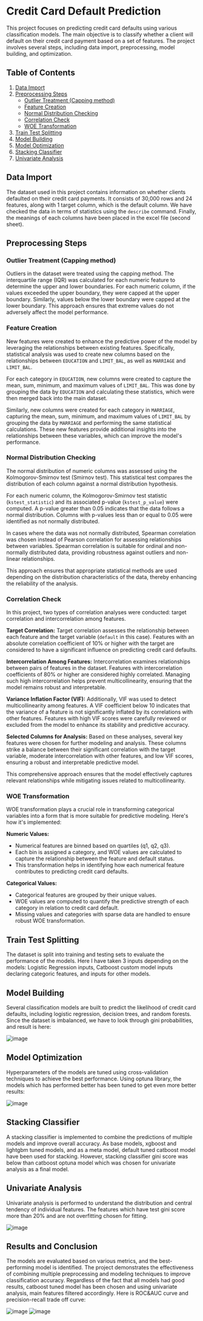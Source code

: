 # Credit Card Default Prediction

This project focuses on predicting credit card defaults using various classification models. The main objective is to classify whether a client will default on their credit card payment based on a set of features. The project involves several steps, including data import, preprocessing, model building, and optimization.

## Table of Contents

1. [Data Import](#data-import)
2. [Preprocessing Steps](#preprocessing-steps)
   - [Outlier Treatment (Capping method)](#outlier-treatment-capping-method)
   - [Feature Creation](#feature-creation)
   - [Normal Distribution Checking](#normal-distribution-checking)
   - [Correlation Check](#correlation-check)
   - [WOE Transformation](#woe-transformation)
3. [Train Test Splitting](#train-test-splitting)
4. [Model Building](#model-building)
5. [Model Optimization](#model-optimization)
6. [Stacking Classifier](#stacking-classifier)
7. [Univariate Analysis](#univariate-analysis)

## Data Import

The dataset used in this project contains information on whether clients defaulted on their credit card payments. It consists of 30,000 rows and 24 features, along with 1 target column, which is the default column. We have checked the data in terms of statistics using the `describe` command. Finally, the meanings of each columns have been placed in the excel file (second sheet).

## Preprocessing Steps

### Outlier Treatment (Capping method)

Outliers in the dataset were treated using the capping method. The interquartile range (IQR) was calculated for each numeric feature to determine the upper and lower boundaries. For each numeric column, if the values exceeded the upper boundary, they were capped at the upper boundary. Similarly, values below the lower boundary were capped at the lower boundary. This approach ensures that extreme values do not adversely affect the model performance.

### Feature Creation

New features were created to enhance the predictive power of the model by leveraging the relationships between existing features. Specifically, statistical analysis was used to create new columns based on the relationships between `EDUCATION` and `LIMIT_BAL`, as well as `MARRIAGE` and `LIMIT_BAL`.

For each category in `EDUCATION`, new columns were created to capture the mean, sum, minimum, and maximum values of `LIMIT_BAL`. This was done by grouping the data by `EDUCATION` and calculating these statistics, which were then merged back into the main dataset.

Similarly, new columns were created for each category in `MARRIAGE`, capturing the mean, sum, minimum, and maximum values of `LIMIT_BAL` by grouping the data by `MARRIAGE` and performing the same statistical calculations. These new features provide additional insights into the relationships between these variables, which can improve the model's performance.

### Normal Distribution Checking

The normal distribution of numeric columns was assessed using the Kolmogorov-Smirnov test (Smirnov test). This statistical test compares the distribution of each column against a normal distribution hypothesis.

For each numeric column, the Kolmogorov-Smirnov test statistic (`kstest_statistic`) and its associated p-value (`kstest_p_value`) were computed. A p-value greater than 0.05 indicates that the data follows a normal distribution. Columns with p-values less than or equal to 0.05 were identified as not normally distributed.

In cases where the data was not normally distributed, Spearman correlation was chosen instead of Pearson correlation for assessing relationships between variables. Spearman correlation is suitable for ordinal and non-normally distributed data, providing robustness against outliers and non-linear relationships.

This approach ensures that appropriate statistical methods are used depending on the distribution characteristics of the data, thereby enhancing the reliability of the analysis.

### Correlation Check

In this project, two types of correlation analyses were conducted: target correlation and intercorrelation among features.

**Target Correlation:** 
Target correlation assesses the relationship between each feature and the target variable (`default` in this case). Features with an absolute correlation coefficient of 10% or higher with the target are considered to have a significant influence on predicting credit card defaults.

**Intercorrelation Among Features:** 
Intercorrelation examines relationships between pairs of features in the dataset. Features with intercorrelation coefficients of 80% or higher are considered highly correlated. Managing such high intercorrelation helps prevent multicollinearity, ensuring that the model remains robust and interpretable.

**Variance Inflation Factor (VIF):**
Additionally, VIF was used to detect multicollinearity among features. A VIF coefficient below 10 indicates that the variance of a feature is not significantly inflated by its correlations with other features. Features with high VIF scores were carefully reviewed or excluded from the model to enhance its stability and predictive accuracy.

**Selected Columns for Analysis:** 
Based on these analyses, several key features were chosen for further modeling and analysis. These columns strike a balance between their significant correlation with the target variable, moderate intercorrelation with other features, and low VIF scores, ensuring a robust and interpretable predictive model.

This comprehensive approach ensures that the model effectively captures relevant relationships while mitigating issues related to multicollinearity.

### WOE Transformation

WOE transformation plays a crucial role in transforming categorical variables into a form that is more suitable for predictive modeling. Here's how it's implemented:

**Numeric Values:**
- Numerical features are binned based on quartiles (q1, q2, q3).
- Each bin is assigned a category, and WOE values are calculated to capture the relationship between the feature and default status.
- This transformation helps in identifying how each numerical feature contributes to predicting credit card defaults.

**Categorical Values:**
- Categorical features are grouped by their unique values.
- WOE values are computed to quantify the predictive strength of each category in relation to credit card default.
- Missing values and categories with sparse data are handled to ensure robust WOE transformation.

## Train Test Splitting

The dataset is split into training and testing sets to evaluate the performance of the models. Here I have taken 3 inputs depending on the models: Logistic Regression inputs, Catboost custom model inputs declaring categoric features, and inputs for other models.

## Model Building

Several classification models are built to predict the likelihood of credit card defaults, including logistic regression, decision trees, and random forests. Since the dataset is imbalanced, we have to look through gini probabilities, and result is here:

![image](https://github.com/yrovsen/default_credit_card/assets/137065696/405bf9cb-d342-4a16-b92d-4113c253cc04)


## Model Optimization

Hyperparameters of the models are tuned using cross-validation techniques to achieve the best performance. Using optuna library, the models which has performed better has been tuned to get even more better results:

![image](https://github.com/yrovsen/default_credit_card/assets/137065696/8f019e5d-4518-41d0-9383-3ebad2746c41)

 
## Stacking Classifier

A stacking classifier is implemented to combine the predictions of multiple models and improve overall accuracy. As base models, xgboost and lightgbm tuned models, and as a meta model, default tuned catboost model have been used for stacking. However, stacking classifier gini score was below than catboost optuna model which was chosen for univariate analysis as a final model.

## Univariate Analysis

Univariate analysis is performed to understand the distribution and central tendency of individual features. The features which have test gini score more than 20% and are not overfitting chosen for fitting.

![image](https://github.com/yrovsen/default_credit_card/assets/137065696/8762920c-e317-4d5d-89d3-31d722d282e4)

## Results and Conclusion

The models are evaluated based on various metrics, and the best-performing model is identified. The project demonstrates the effectiveness of combining multiple preprocessing and modeling techniques to improve classification accuracy. Regardless of the fact that all models had good results, catboost tuned model has been chosen and using univariate analysis, main features filtered accordingly. Here is ROC&AUC curve and precision-recall trade off curve:

![image](https://github.com/yrovsen/default_credit_card/assets/137065696/66077329-0aab-441f-94f0-a7014d5f5ad6) 
![image](https://github.com/yrovsen/default_credit_card/assets/137065696/2e2e40e2-5939-447d-81e1-71f8defab284)
